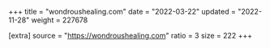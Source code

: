 +++
title = "wondroushealing.com"
date = "2022-03-22"
updated = "2022-11-28"
weight = 227678

[extra]
source = "https://wondroushealing.com"
ratio = 3
size = 222
+++
